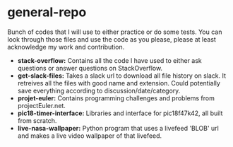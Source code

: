 # general-repo
Bunch of codes that I will use to either practice or do some tests. 
You can look through those files and use the code as you please, please at least acknowledge my work and contribution.

* **stack-overflow:** Contains all the code I have used to either ask questions or answer questions on StackOverflow.
* **get-slack-files:** Takes a slack url to download all file history on slack.
It retreives all the files with good name and extension. Could potentially save everything according to discussion/date/category.
* **projet-euler:** Contains programming challenges and problems from projectEuler.net.
* **pic18-timer-interface:** Libraries and interface for pic18f47k42, all built from scratch.
* **live-nasa-wallpaper:** Python program that uses a livefeed 'BLOB' url and makes a live video wallpaper of that livefeed.
